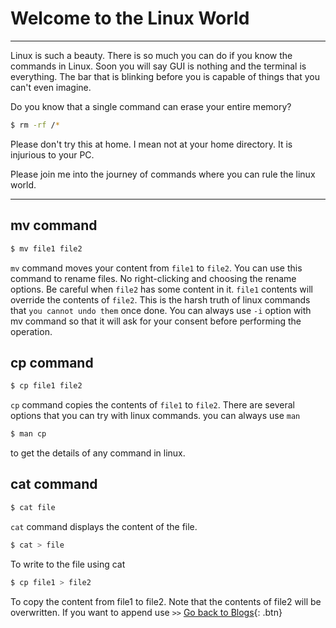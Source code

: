 # Welcome to the Linux World
* * *
Linux is such a beauty. There is so much you can do if you know the commands in Linux. Soon you will say GUI is nothing
and the terminal is everything. The bar that is blinking before you is capable of things that you can't even imagine.

Do you know that a single command can erase your entire memory?

```bash
$ rm -rf /*
```
Please don't try this at home. I mean not at your home directory. It is injurious to your PC.

Please join me into the journey of commands where you can rule the linux world.

* * *

## mv command
```bash
$ mv file1 file2
```
`mv` command moves your content from `file1` to `file2`. You can use this command to rename files. No right-clicking and choosing the rename options. Be careful when `file2` has some content in it. `file1` contents will override the contents of `file2`. This is the harsh truth of linux commands that `you cannot undo them` once done. You can always use `-i` option with mv command so that it will ask for your consent before performing the operation.

## cp command
```bash
$ cp file1 file2
```
`cp` command copies the contents of `file1` to `file2`. There are several options that you can try with linux commands.
you can always use `man`
```bash
$ man cp
```
to get the details of any command in linux.
## cat command
```bash
$ cat file
```
`cat` command displays the content of the file. 
```bash
$ cat > file
```
To write to the file using cat
```bash
$ cp file1 > file2
```
To copy the content from file1 to file2. Note that the contents of file2 will be overwritten. If you want to append use `>>`
[Go back to Blogs](../Blogs.md){: .btn}
